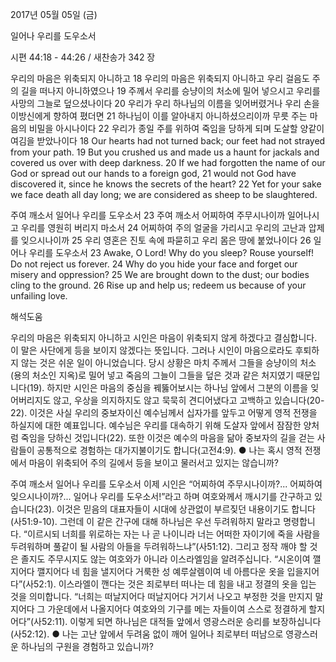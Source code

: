 2017년 05월 05일 (금)

일어나 우리를 도우소서



시편 44:18 - 44:26 / 새찬송가 342 장


우리의 마음은 위축되지 아니하고
18 우리의 마음은 위축되지 아니하고 우리 걸음도 주의 길을 떠나지 아니하였으나 19 주께서 우리를 승냥이의 처소에 밀어 넣으시고 우리를 사망의 그늘로 덮으셨나이다 20 우리가 우리 하나님의 이름을 잊어버렸거나 우리 손을 이방신에게 향하여 폈더면 21 하나님이 이를 알아내지 아니하셨으리이까 무릇 주는 마음의 비밀을 아시나이다 22 우리가 종일 주를 위하여 죽임을 당하게 되며 도살할 양같이 여김을 받았나이다
18 Our hearts had not turned back; our feet had not strayed from your path. 19 But you crushed us and made us a haunt for jackals and covered us over with deep darkness. 20 If we had forgotten the name of our God or spread out our hands to a foreign god, 21 would not God have discovered it, since he knows the secrets of the heart? 22 Yet for your sake we face death all day long; we are considered as sheep to be slaughtered.

주여 깨소서 일어나 우리를 도우소서
23 주여 깨소서 어찌하여 주무시나이까 일어나시고 우리를 영원히 버리지 마소서 24 어찌하여 주의 얼굴을 가리시고 우리의 고난과 압제를 잊으시나이까 25 우리 영혼은 진토 속에 파묻히고 우리 몸은 땅에 붙었나이다 26 일어나 우리를 도우소서 
23 Awake, O Lord! Why do you sleep? Rouse yourself! Do not reject us forever. 24 Why do you hide your face and forget our misery and oppression? 25 We are brought down to the dust; our bodies cling to the ground. 26 Rise up and help us; redeem us because of your unfailing love.

해석도움




우리의 마음은 위축되지 아니하고
시인은 마음이 위축되지 않게 하겠다고 결심합니다. 이 말은 사단에게 등을 보이지 않겠다는 뜻입니다. 그러나 시인이 마음으로라도 후퇴하지 않는 것은 쉬운 일이 아니었습니다. 당시 상황은 마치 주께서 그들을 승냥이의 처소(용의 처소인 지옥)로 밀어 넣고 죽음의 그늘이 그들을 덮은 것과 같은 처지였기 때문입니다(19). 하지만 시인은 마음의 중심을 꿰뚫어보시는 하나님 앞에서 그분의 이름을 잊어버리지도 않고, 우상을 의지하지도 않고 묵묵히 견디어냈다고 고백하고 있습니다(20-22). 이것은 사실 우리의 중보자이신 예수님께서 십자가를 앞두고 어떻게 영적 전쟁을 하실지에 대한 예표입니다. 예수님은 우리를 대속하기 위해 도살자 앞에서 잠잠한 양처럼 죽임을 당하신 것입니다(22). 또한 이것은 예수의 마음을 닮아 중보자의 길을 걷는 사람들이 공통적으로 경험하는 대가지불이기도 합니다(고전4:9).
● 나는 혹시 영적 전쟁에서 마음이 위축되어 주의 길에서 등을 보이고 물러서고 있지는 않습니까?

주여 깨소서 일어나 우리를 도우소서
이제 시인은 “어찌하여 주무시나이까?... 어찌하여 잊으시나이까?... 일어나 우리를 도우소서!”라고 하며 여호와께서 깨시기를 간구하고 있습니다(23). 이것은 믿음의 대표자들이 시대에 상관없이 부르짖던 내용이기도 합니다(사51:9-10). 그런데 이 같은 간구에 대해 하나님은 우선 두려워하지 말라고 명령합니다. “이르시되 너희를 위로하는 자는 나 곧 나이니라 너는 어떠한 자이기에 죽을 사람을 두려워하며 풀같이 될 사람의 아들을 두려워하느냐”(사51:12). 그리고 정작 깨야 할 것은 졸지도 주무시지도 않는 여호와가 아니라 이스라엘임을 알려주십니다. “시온이여 깰지어다 깰지어다 네 힘을 낼지어다 거룩한 성 예루살렘이여 네 아름다운 옷을 입을지어다”(사52:1). 이스라엘이 깬다는 것은 죄로부터 떠나는 데 힘을 내고 정결의 옷을 입는 것을 의미합니다. “너희는 떠날지어다 떠날지어다 거기서 나오고 부정한 것을 만지지 말지어다 그 가운데에서 나올지어다 여호와의 기구를 메는 자들이여 스스로 정결하게 할지어다”(사52:11). 이렇게 되면 하나님은 대적들 앞에서 영광스러운 승리를 보장하십니다(사52:12).
● 나는 고난 앞에서 두려움 없이 깨어 일어나 죄로부터 떠남으로 영광스러운 하나님의 구원을 경험하고 있습니까?